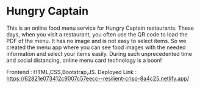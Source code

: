 # Hungry Captain
This is an online food menu service for Hungry Captain restaurants. These days, when you visit a restaurant, you often use the QR code to load the PDF of the menu. It has no image and is not easy to select items. So we created the menu app where you can see food images with the needed information and select your items easily. During such unprecedented time and social distancing, online menu card technology is a boon!

Frontend : HTML,CSS,Bootstrap,JS.
Deployed Link : https://62821e073412c9007c57eecc--resilient-crisp-8a4c25.netlify.app/

